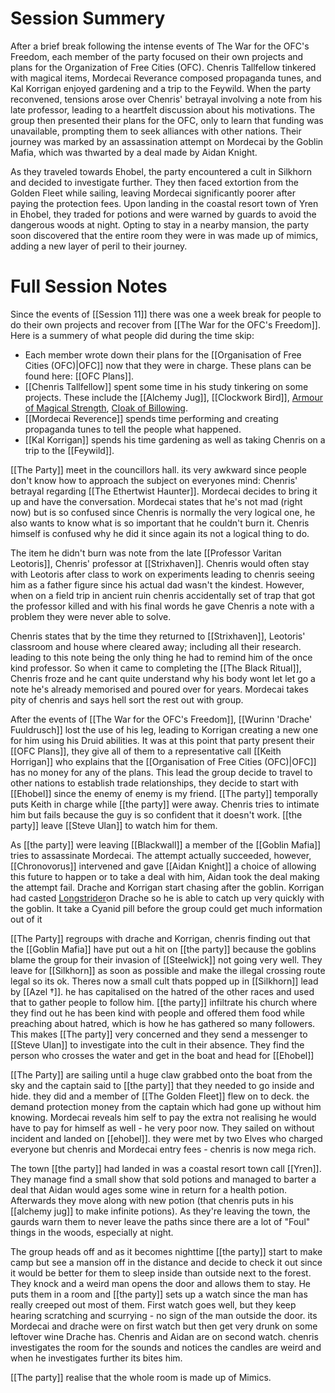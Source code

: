 
# Session Summery 
After a brief break following the intense events of The War for the OFC's Freedom, each member of the party focused on their own projects and plans for the Organization of Free Cities (OFC). Chenris Tallfellow tinkered with magical items, Mordecai Reverance composed propaganda tunes, and Kal Korrigan enjoyed gardening and a trip to the Feywild. When the party reconvened, tensions arose over Chenris' betrayal involving a note from his late professor, leading to a heartfelt discussion about his motivations. The group then presented their plans for the OFC, only to learn that funding was unavailable, prompting them to seek alliances with other nations. Their journey was marked by an assassination attempt on Mordecai by the Goblin Mafia, which was thwarted by a deal made by Aidan Knight.

As they traveled towards Ehobel, the party encountered a cult in Silkhorn and decided to investigate further. They then faced extortion from the Golden Fleet while sailing, leaving Mordecai significantly poorer after paying the protection fees. Upon landing in the coastal resort town of Yren in Ehobel, they traded for potions and were warned by guards to avoid the dangerous woods at night. Opting to stay in a nearby mansion, the party soon discovered that the entire room they were in was made up of mimics, adding a new layer of peril to their journey.

# Full Session Notes
Since the events of [[Session 11]] there was one a week break for people to do their own projects and recover from [[The War for the OFC's Freedom]]. Here is a summery of what people did during the time skip:
- Each member wrote down their plans for the [[Organisation of Free Cities (OFC)|OFC]] now that they were in charge. These plans can be found here: [[OFC Plans]].
- [[Chenris Tallfellow]] spent some time in his study tinkering on some projects. These include the [[Alchemy Jug]], [[Clockwork Bird]], [Armour of Magical Strength](https://www.worldanvil.com/block/1046919), [Cloak of Billowing](http://dnd5e.wikidot.com/wondrous-items:cloak-of-billowing).
- [[Mordecai Reverence]] spends time performing and creating propaganda tunes to tell the people what happened.
- [[Kal Korrigan]] spends his time gardening as well as taking Chenris on a trip to the [[Feywild]].

[[The Party]] meet in the councillors hall. its very awkward since people don't know how to approach the subject on everyones mind: Chenris' betrayal regarding [[The Ethertwist Haunter]]. Mordecai decides to bring it up and have the conversation. Mordecai states that he's not mad (right now) but is so confused since Chenris is normally the very logical one, he also wants to know what is so important that he couldn't burn it. Chenris himself is confused why he did it since again its not a logical thing to do. 

The item he didn't burn was note from the late [[Professor Varitan Leotoris]], Chenris' professor at [[Strixhaven]]. Chenris would often stay with Leotoris after class to work on experiments leading to chenris seeing him as a father figure since his actual dad wasn't the kindest. However, when on a field trip in ancient ruin chenris accidentally set of trap that got the professor killed and with his final words he gave Chenris a note with a problem they were never able to solve. 

Chenris states that by the time they returned to [[Strixhaven]], Leotoris' classroom and house where cleared away; including all their research. leading to this note being the only thing he had to remind him of the once kind professor. So when it came to completing the [[The Black Ritual]], Chenris froze and he cant quite understand why his body wont let let go a note he's already memorised and poured over for years. Mordecai takes pity of chenris and says hell sort the rest out with group.

After the events of [[The War for the OFC's Freedom]], [[Wurinn 'Drache' Fuuldrusch]] lost the use of his leg, leading to Korrigan creating a new one for him using his Druid abilities. It was at this point that party present their [[OFC Plans]], they give all of them to a representative call [[Keith Horrigan]] who explains that the [[Organisation of Free Cities (OFC)|OFC]] has no money for any of the plans. This lead the group decide to travel to other nations to establish trade relationships, they decide to start with [[Ehobel]] since the enemy of enemy is my friend. [[The party]] temporally puts Keith in charge while [[the party]] were away. Chenris tries to intimate him but fails because the guy is so confident that it doesn't work. [[the party]] leave [[Steve Ulan]] to watch him for them. 

As [[the party]] were leaving [[Blackwall]] a member of the [[Goblin Mafia]] tries to assassinate Mordecai. The attempt actually succeeded, however, [[Chronovorus]] intervened and gave [[Aidan Knight]] a choice of allowing this future to happen or to take a deal with him, Aidan took the deal making the attempt fail. Drache and Korrigan start chasing after the goblin. Korrigan had casted [Longstrider](https://www.dndbeyond.com/spells/2171-longstrider)on Drache so he is able to catch up very quickly with the goblin. It take a Cyanid pill before the group could get much information out of it 

[[The Party]] regroups with drache and Korrigan, chenris finding out that the [[Goblin Mafia]] have put out a hit on [[the party]] because the goblins blame the group for their invasion of [[Steelwick]] not going very well. They leave for [[Silkhorn]] as soon as possible and make the illegal crossing route legal so its ok. Theres now a small cult thats popped up in [[Silkhorn]] lead by [[Azel †]]. he has capitalised on the hatred of the other races and used that to gather people to follow him. [[the party]] infiltrate his church where they find out he has been kind with people and offered them food while preaching about hatred, which is how he has gathered so many followers. This makes [[The party]] very concerned and they send a messenger to [[Steve Ulan]] to investigate into the cult in their absence. They find the person who crosses the water and get in the boat and head for [[Ehobel]] 

[[The Party]] are sailing until a huge claw grabbed onto the boat from the sky and the captain said to [[the party]] that they needed to go inside and hide. they did and a member of [[The Golden Fleet]] flew on to deck. the demand protection money from the captain which had gone up without him knowing. Mordecai reveals him self to pay the extra not realising he would have to pay for himself as well - he very poor now. They sailed on without incident and landed on [[ehobel]]. they were met by two Elves who charged everyone but chenris and Mordecai entry fees - chenris is now mega rich. 

The town [[the party]] had landed in was a coastal resort town call [[Yren]]. They manage find a small show that sold potions and managed to barter a deal that Aidan would ages some wine in return for a health potion. Afterwards they move along with new potion (that chenris puts in his [[alchemy jug]] to make infinite potions). As they're leaving the town, the gaurds warn them to never leave the paths since there are a lot of "Foul" things in the woods, especially at night. 

The group heads off and as it becomes nighttime [[the party]] start to make camp but see a mansion off in the distance and decide to check it out since it would be better for them to sleep inside than outside next to the forest. They knock and a weird man opens the door and allows them to stay. He puts them in a room and [[the party]] sets up a watch since the man has really creeped out most of them. First watch goes well, but they keep hearing scratching and scurrying - no sign of the man outside the door. its Mordecai and drache were on first watch but then get very drunk on some leftover wine Drache has. Chenris and Aidan are on second watch. chenris investigates the room for the sounds and notices the candles are weird and when he investigates further its bites him. 

[[The party]] realise that the whole room is made up of Mimics.